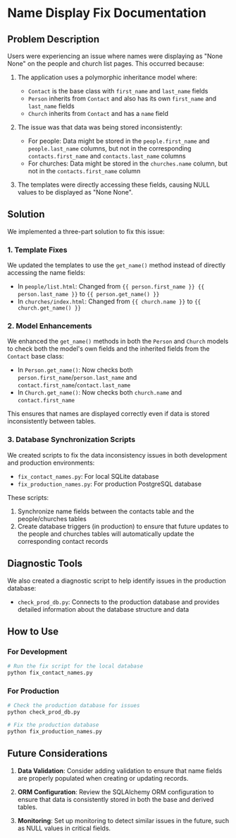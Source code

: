 # Name Display Fix Documentation

## Problem Description

Users were experiencing an issue where names were displaying as "None None" on the people and church list pages. This occurred because:

1. The application uses a polymorphic inheritance model where:
   - `Contact` is the base class with `first_name` and `last_name` fields
   - `Person` inherits from `Contact` and also has its own `first_name` and `last_name` fields
   - `Church` inherits from `Contact` and has a `name` field

2. The issue was that data was being stored inconsistently:
   - For people: Data might be stored in the `people.first_name` and `people.last_name` columns, but not in the corresponding `contacts.first_name` and `contacts.last_name` columns
   - For churches: Data might be stored in the `churches.name` column, but not in the `contacts.first_name` column

3. The templates were directly accessing these fields, causing NULL values to be displayed as "None None".

## Solution

We implemented a three-part solution to fix this issue:

### 1. Template Fixes

We updated the templates to use the `get_name()` method instead of directly accessing the name fields:

- In `people/list.html`: Changed from `{{ person.first_name }} {{ person.last_name }}` to `{{ person.get_name() }}`
- In `churches/index.html`: Changed from `{{ church.name }}` to `{{ church.get_name() }}`

### 2. Model Enhancements

We enhanced the `get_name()` methods in both the `Person` and `Church` models to check both the model's own fields and the inherited fields from the `Contact` base class:

- In `Person.get_name()`: Now checks both `person.first_name`/`person.last_name` and `contact.first_name`/`contact.last_name`
- In `Church.get_name()`: Now checks both `church.name` and `contact.first_name`

This ensures that names are displayed correctly even if data is stored inconsistently between tables.

### 3. Database Synchronization Scripts

We created scripts to fix the data inconsistency issues in both development and production environments:

- `fix_contact_names.py`: For local SQLite database
- `fix_production_names.py`: For production PostgreSQL database

These scripts:
1. Synchronize name fields between the contacts table and the people/churches tables
2. Create database triggers (in production) to ensure that future updates to the people and churches tables will automatically update the corresponding contact records

## Diagnostic Tools

We also created a diagnostic script to help identify issues in the production database:

- `check_prod_db.py`: Connects to the production database and provides detailed information about the database structure and data

## How to Use

### For Development

```bash
# Run the fix script for the local database
python fix_contact_names.py
```

### For Production

```bash
# Check the production database for issues
python check_prod_db.py

# Fix the production database
python fix_production_names.py
```

## Future Considerations

1. **Data Validation**: Consider adding validation to ensure that name fields are properly populated when creating or updating records.

2. **ORM Configuration**: Review the SQLAlchemy ORM configuration to ensure that data is consistently stored in both the base and derived tables.

3. **Monitoring**: Set up monitoring to detect similar issues in the future, such as NULL values in critical fields.
